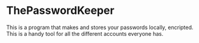 # ThePasswordKeeper
This is a program that makes and stores your passwords locally, encripted. This is a handy tool for all the different accounts everyone has.
